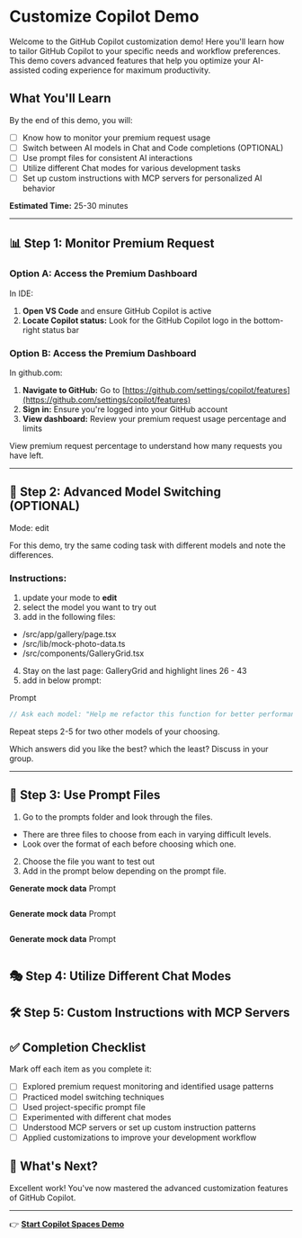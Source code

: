 # Customize Copilot Demo

Welcome to the GitHub Copilot customization demo! Here you'll learn how to tailor GitHub Copilot to your specific needs and workflow preferences. This demo covers advanced features that help you optimize your AI-assisted coding experience for maximum productivity.

## What You'll Learn
By the end of this demo, you will:
- [ ] Know how to monitor your premium request usage
- [ ] Switch between AI models in Chat and Code completions (OPTIONAL)
- [ ] Use prompt files for consistent AI interactions
- [ ] Utilize different Chat modes for various development tasks
- [ ] Set up custom instructions with MCP servers for personalized AI behavior

**Estimated Time:** 25-30 minutes

---

## 📊 Step 1: Monitor Premium Request

### Option A: Access the Premium Dashboard

In IDE:

1. **Open VS Code** and ensure GitHub Copilot is active
2. **Locate Copilot status:** Look for the GitHub Copilot logo in the bottom-right status bar

### Option B: Access the Premium Dashboard 

In github.com:

1. **Navigate to GitHub:** Go to [https://github.com/settings/copilot/features](https://github.com/settings/copilot/features)
2. **Sign in:** Ensure you're logged into your GitHub account
3. **View dashboard:** Review your premium request usage percentage and limits

View premium request percentage to understand how many requests you have left.

---

## 🔄 Step 2: Advanced Model Switching (OPTIONAL)

Mode: edit

For this demo, try the same coding task with different models and note the differences.

### Instructions:

1. update your mode to **edit**
2. select the model you want to try out
3. add in the following files:
  - /src/app/gallery/page.tsx
  - /src/lib/mock-photo-data.ts
  - /src/components/GalleryGrid.tsx
4. Stay on the last page: GalleryGrid and highlight lines 26 - 43
5. add in below prompt:

Prompt
```typescript
// Ask each model: "Help me refactor this function for better performance, readability, and add TypeScript improvements"
```

Repeat steps 2-5 for two other models of your choosing.

Which answers did you like the best? which the least? Discuss in your group. 

---

## 📝 Step 3: Use Prompt Files

1. Go to the prompts folder and look through the files. 
  - There are three files to choose from each in varying difficult levels. 
  - Look over the format of each before choosing which one.
2. Choose the file you want to test out
3. Add in the prompt below depending on the prompt file.

**Generate mock data**
Prompt
```

```

**Generate mock data**
Prompt
```

```

**Generate mock data**
Prompt
```

```

## 🎭 Step 4: Utilize Different Chat Modes

## 🛠️ Step 5: Custom Instructions with MCP Servers

## ✅ Completion Checklist

Mark off each item as you complete it:

- [ ] Explored premium request monitoring and identified usage patterns
- [ ] Practiced model switching techniques
- [ ] Used project-specific prompt file
- [ ] Experimented with different chat modes
- [ ] Understood MCP servers or set up custom instruction patterns
- [ ] Applied customizations to improve your development workflow

## 🚀 What's Next?

Excellent work! You've now mastered the advanced customization features of GitHub Copilot.

---

👉 **[Start Copilot Spaces Demo](./copilot-spaces.md)**